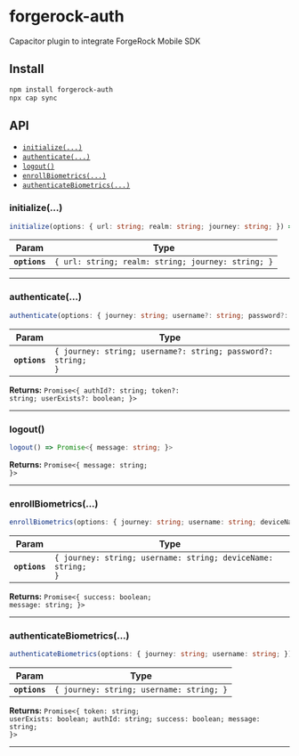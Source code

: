 # forgerock-auth

Capacitor plugin to integrate ForgeRock Mobile SDK

## Install

```bash
npm install forgerock-auth
npx cap sync
```

## API

<docgen-index>

* [`initialize(...)`](#initialize)
* [`authenticate(...)`](#authenticate)
* [`logout()`](#logout)
* [`enrollBiometrics(...)`](#enrollbiometrics)
* [`authenticateBiometrics(...)`](#authenticatebiometrics)

</docgen-index>

<docgen-api>
<!--Update the source file JSDoc comments and rerun docgen to update the docs below-->

### initialize(...)

```typescript
initialize(options: { url: string; realm: string; journey: string; }) => Promise<void>
```

| Param         | Type                                                          |
| ------------- | ------------------------------------------------------------- |
| **`options`** | <code>{ url: string; realm: string; journey: string; }</code> |

--------------------


### authenticate(...)

```typescript
authenticate(options: { journey: string; username?: string; password?: string; }) => Promise<{ authId?: string; token?: string; userExists?: boolean; }>
```

| Param         | Type                                                                    |
| ------------- | ----------------------------------------------------------------------- |
| **`options`** | <code>{ journey: string; username?: string; password?: string; }</code> |

**Returns:** <code>Promise&lt;{ authId?: string; token?: string; userExists?: boolean; }&gt;</code>

--------------------


### logout()

```typescript
logout() => Promise<{ message: string; }>
```

**Returns:** <code>Promise&lt;{ message: string; }&gt;</code>

--------------------


### enrollBiometrics(...)

```typescript
enrollBiometrics(options: { journey: string; username: string; deviceName: string; }) => Promise<{ success: boolean; message: string; }>
```

| Param         | Type                                                                    |
| ------------- | ----------------------------------------------------------------------- |
| **`options`** | <code>{ journey: string; username: string; deviceName: string; }</code> |

**Returns:** <code>Promise&lt;{ success: boolean; message: string; }&gt;</code>

--------------------


### authenticateBiometrics(...)

```typescript
authenticateBiometrics(options: { journey: string; username: string; }) => Promise<{ token: string; userExists: boolean; authId: string; success: boolean; message: string; }>
```

| Param         | Type                                                |
| ------------- | --------------------------------------------------- |
| **`options`** | <code>{ journey: string; username: string; }</code> |

**Returns:** <code>Promise&lt;{ token: string; userExists: boolean; authId: string; success: boolean; message: string; }&gt;</code>

--------------------

</docgen-api>
